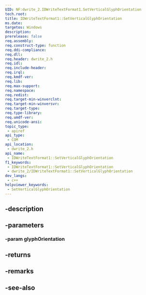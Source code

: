 ```yaml
---
UID: NF:dwrite_2.IDWriteTextFormat1.SetVerticalGlyphOrientation
tech.root: 
title: IDWriteTextFormat1::SetVerticalGlyphOrientation
ms.date: 
targetos: Windows
description: 
prerelease: false
req.assembly: 
req.construct-type: function
req.ddi-compliance: 
req.dll: 
req.header: dwrite_2.h
req.idl: 
req.include-header: 
req.irql: 
req.kmdf-ver: 
req.lib: 
req.max-support: 
req.namespace: 
req.redist: 
req.target-min-winverclnt: 
req.target-min-winversvr: 
req.target-type: 
req.type-library: 
req.umdf-ver: 
req.unicode-ansi: 
topic_type:
 - apiref
api_type:
 - COM
api_location:
 - dwrite_2.h
api_name:
 - IDWriteTextFormat1::SetVerticalGlyphOrientation
f1_keywords:
 - IDWriteTextFormat1::SetVerticalGlyphOrientation
 - dwrite_2/IDWriteTextFormat1::SetVerticalGlyphOrientation
dev_langs:
 - c++
helpviewer_keywords:
 - SetVerticalGlyphOrientation
---
```


## -description

## -parameters

### -param glyphOrientation

## -returns

## -remarks

## -see-also

